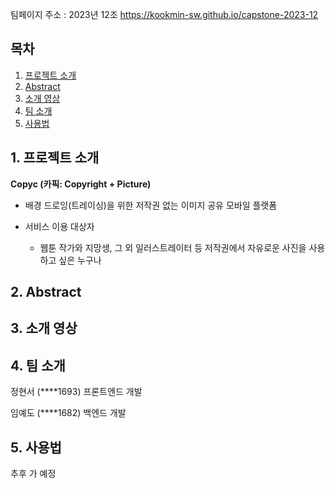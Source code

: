 팀페이지 주소 : 2023년 12조 https://kookmin-sw.github.io/capstone-2023-12


## 목차

1. [프로젝트 소개](#-프로젝트-소개)
2. [Abstract](#-Abstract)
3. [소개 영상](#-소개-영상)
4. [팀 소개](#-팀-소개)
5. [사용법](#-사용)

## 1. 프로젝트 소개

**Copyc (카픽: Copyright + Picture)**

- 배경 드로잉(트레이싱)을 위한 저작권 없는 이미지 공유 모바일 플랫폼
        
- 서비스 이용 대상자
    - 웹툰 작가와 지망생, 그 외 일러스트레이터 등 저작권에서 자유로운 사진을 사용하고 싶은 누구나


<!--###  소개 영상 -->

<!--프로젝트 소개하는 영상을 추가하세요 -->

## 2. Abstract

## 3. 소개 영상

## 4. 팀 소개

정현서 (****1693) 프론트엔드 개발

임예도 (****1682) 백엔드 개발

## 5. 사용법

추후 가 예정
